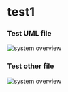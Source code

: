 # test1

### Test UML file
![system overview](http://www.plantuml.adsrv.wtf/proxy?cache=no&src=https://raw.github.com/DyukDavis/test1/master/umlfiles/test_file.iuml)


### Test other file
![system overview](http://www.plantuml.adsrv.wtf/proxy?cache=no&src=https://raw.github.com/DyukDavis/test1/master/umlfiles/test_other_file.yml)